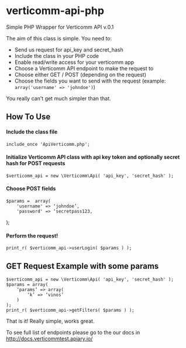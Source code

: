 verticomm-api-php
=================================
Simple PHP Wrapper for Verticomm API v.0.1


The aim of this class is simple. You need to:

- Send us request for api_key and secret_hash
- Include the class in your PHP code
- Enable read/write access for your verticomm app
- Choose a Verticomm API endpoint to make the request to
- Choose either GET / POST (depending on the request) 
- Choose the fields you want to send with the request (example: `array('username' => 'johndoe')`)

You really can't get much simpler than that.

How To Use
------
#### Include the class file ####

    include_once 'ApiVerticomm.php';

#### Initialize Verticomm API class with api key token and optionally secret hash for POST requests ####

    $verticomm_api = new \Verticomm\Api( 'api_key', 'secret_hash' );

#### Choose POST fields ####

    $params =  array( 
        'username' => ‘johndoe’,
        'password' => ‘secretpass123,
);

#### Perform the request! ####

    print_r( $verticomm_api->userLogin( $params ) );

GET Request Example with some params
----------------

    $verticomm_api = new \Verticomm\Api( 'api_key', 'secret_hash' );
    $params = array(
        ‘params’ => array(
            ‘k’ => ‘vinos’
        )
    );
    print_r( $verticomm_api->getFilters( $params ) );


That is it! Really simple, works great.

To see full list of endpoints please go to the our docs in http://docs.verticommtest.apiary.io/
